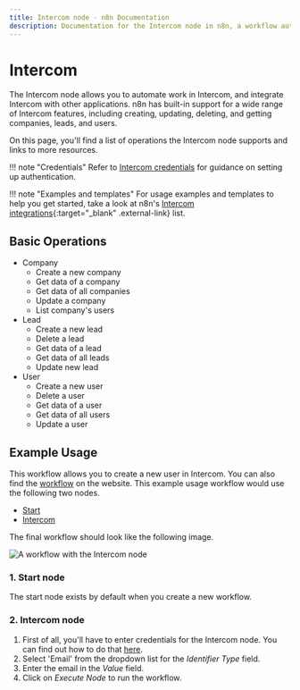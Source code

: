 ```yaml
---
title: Intercom node - n8n Documentation
description: Documentation for the Intercom node in n8n, a workflow automation platform. Includes details of operations and configuration, and links to examples and credentials information.
---
```


# Intercom

The Intercom node allows you to automate work in Intercom, and integrate Intercom with other applications. n8n has built-in support for a wide range of Intercom features, including creating, updating, deleting, and getting companies, leads, and users. 

On this page, you'll find a list of operations the Intercom node supports and links to more resources.

!!! note "Credentials"
    Refer to [Intercom credentials](/integrations/builtin/credentials/intercom/) for guidance on setting up authentication. 

!!! note "Examples and templates"
    For usage examples and templates to help you get started, take a look at n8n's [Intercom integrations](https://n8n.io/integrations/intercom/){:target="_blank" .external-link} list.


## Basic Operations

* Company
    * Create a new company
    * Get data of a company
    * Get data of all companies
    * Update a company
    * List company's users
* Lead
    * Create a new lead
    * Delete a lead
    * Get data of a lead
    * Get data of all leads
    * Update new lead
* User
    * Create a new user
    * Delete a user
    * Get data of a user
    * Get data of all users
    * Update a user

## Example Usage

This workflow allows you to create a new user in Intercom. You can also find the [workflow](https://n8n.io/workflows/464) on the website. This example usage workflow would use the following two nodes.
- [Start](/integrations/builtin/core-nodes/n8n-nodes-base.start/)
- [Intercom]()

The final workflow should look like the following image.

![A workflow with the Intercom node](/_images/integrations/builtin/app-nodes/intercom/workflow.png)

### 1. Start node

The start node exists by default when you create a new workflow.

### 2. Intercom node

1. First of all, you'll have to enter credentials for the Intercom node. You can find out how to do that [here](/integrations/builtin/credentials/intercom/).
2. Select 'Email' from the dropdown list for the *Identifier Type* field.
3. Enter the email in the *Value* field.
4. Click on *Execute Node* to run the workflow.

